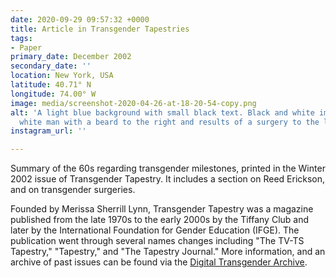 ```yaml
---
date: 2020-09-29 09:57:32 +0000
title: Article in Transgender Tapestries
tags:
- Paper
primary_date: December 2002
secondary_date: ''
location: New York, USA
latitude: 40.71° N
longitude: 74.00° W
image: media/screenshot-2020-04-26-at-18-20-54-copy.png
alt: 'A light blue background with small black text. Black and white images show a
  white man with a beard to the right and results of a surgery to the left. '
instagram_url: ''

---
```

Summary of the 60s regarding transgender milestones, printed in the Winter 2002 issue of Transgender Tapestry. It includes a section on Reed Erickson, and on transgender surgeries. 

Founded by Merissa Sherrill Lynn, Transgender Tapestry was a magazine published from the late 1970s to the early 2000s by the Tiffany Club and later by the International Foundation for Gender Education (IFGE). The publication went through several names changes including "The TV-TS Tapestry," "Tapestry," and "The Tapestry Journal." More information, and an archive of past issues can be found via the [Digital Transgender Archive](https://www.digitaltransgenderarchive.net/col/7w62f824d). 